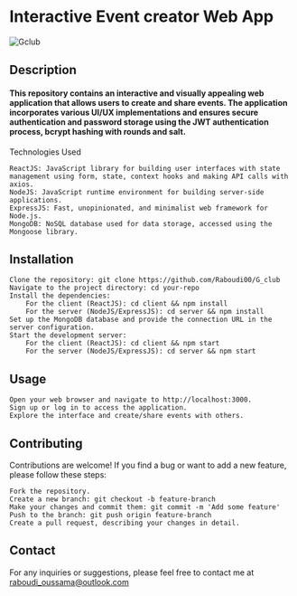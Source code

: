 # **Interactive Event creator Web App**

![Gclub](https://github.com/Raboudi00/G_club/assets/78605723/d023da74-032c-4024-be84-5807e29c1f7c)


## Description

#### This repository contains an interactive and visually appealing web application that allows users to create and share events. The application incorporates various UI/UX implementations and ensures secure authentication and password storage using the JWT authentication process, bcrypt hashing with rounds and salt.
Technologies Used

    ReactJS: JavaScript library for building user interfaces with state management using form, state, context hooks and making API calls with axios.
    NodeJS: JavaScript runtime environment for building server-side applications.
    ExpressJS: Fast, unopinionated, and minimalist web framework for Node.js.
    MongoDB: NoSQL database used for data storage, accessed using the Mongoose library.

## Installation

    Clone the repository: git clone https://github.com/Raboudi00/G_club
    Navigate to the project directory: cd your-repo
    Install the dependencies:
        For the client (ReactJS): cd client && npm install
        For the server (NodeJS/ExpressJS): cd server && npm install
    Set up the MongoDB database and provide the connection URL in the server configuration.
    Start the development server:
        For the client (ReactJS): cd client && npm start
        For the server (NodeJS/ExpressJS): cd server && npm start

## Usage

    Open your web browser and navigate to http://localhost:3000.
    Sign up or log in to access the application.
    Explore the interface and create/share events with others.

## Contributing

Contributions are welcome! If you find a bug or want to add a new feature, please follow these steps:

    Fork the repository.
    Create a new branch: git checkout -b feature-branch
    Make your changes and commit them: git commit -m 'Add some feature'
    Push to the branch: git push origin feature-branch
    Create a pull request, describing your changes in detail.

## Contact

For any inquiries or suggestions, please feel free to contact me at raboudi_oussama@outlook.com
